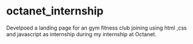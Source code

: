 # octanet_internship
Develpoed a landing page for an gym fitness club joining using html ,css and javascript as internship during my internship at Octanet.
